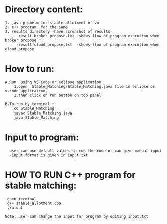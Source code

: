 

# Directory content:

	1. java probelm for stable allotment of vm 
	2. c++ program  for the same
	3. results directory -have screnshot of results
	     -result-broker_propose.txt -shows flow of program execution when broker propose
	     -result-cloud_propose.txt  -shows flow of program execution when cloud propose






# How to run:

    A.Run  using VS Code or eclipse application
	    1.open  Stable_Matching/Stable_Matching.java file in eclipse or vscode application.
	    2.then click on run button on top panel

    B.To run by terminal :
	    cd Stable_Matching
	    javac Stable_Matching.java
	    java Stable_Matching

# Input to program:

      user can use default values to run the code or can give manual input
      -input format is given in input.txt        


# HOW TO RUN C++ program for stable matching:
     open terminal
     g++ stable_allotment.cpp
     ./a.out

    Note: user can change the input for program by editing input.txt 




   
